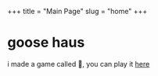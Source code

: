+++
title = "Main Page"
slug = "home"
+++

# goose haus 

i made a game called 🏥, you can play it [here](projects/hospital_emoji.html)
